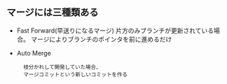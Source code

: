 ## マージには三種類ある
- Fast Forward(早送りになるマージ)
        片方のみブランチが更新されている場合。
        マージによりブランチのポインタを前に進めるだけ

- Auto Merge
  
        枝分かれして開発していた場合、
        マージコミットという新しいコミットを作る
